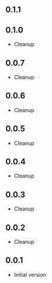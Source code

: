 ## 0.1.1

## 0.1.0

- Cleanup

## 0.0.7

- Cleanup

## 0.0.6

- Cleanup

## 0.0.5

- Cleanup

## 0.0.4

- Cleanup

## 0.0.3

- Cleanup

## 0.0.2

- Cleanup

## 0.0.1

- Initial version
